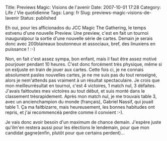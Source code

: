 Title: Previews Magic: Visions de l'avenir
Date: 2007-10-01 17:28
Category: Life / Vie quotidienne
Tags:
Lang: fr
Slug: previews-magic-visions-de-lavenir
Status: published

Eh oui, pour les afficionados du JCC Magic The Gathering, le temps estvenu d'une nouvelle Preview. Une preview, c'est en fait un tournoi inauguralpour la sortie d'une nouvelle série de cartes. Demain je serais donc avec 200blaireaux boutonneux et associaux, bref, des linuxiens en puissance ! :-)

Non, en fait c'est assez sympa, bon enfant, mais il faut être assez motivé pourjouer pendant 10 heures. C'est donc forcément très physique, même si on estjuste en train de jouer aux cartes. Cette fois ci, je ne connais absolument pasles nouvelles cartes, je ne me suis pas du tout renseigné, alors je nem'attends pas vraiment à un résultat spectaculaire. Je crois que mon meilleurrésultat en tournoi, c'est 4 victoires, 1 match nul, 3 défaites. J'avais faittoutes mes victoires au tout début, et suis monté dans le classement trèsrapidement. Après mon match nul, je me trouvais table 3, avec un ancienchampion du monde (français), Gabriel Nassif, qui jouait table 1. Ça ma faitbizarre, mais heureusement, les bonnes habitudes ont repris, et j'ai recommencéà perdre comme il convient :-).

Je vais donc avoir besoin d'un maximum de chance demain. J'espère juste qu'ilm'en restera aussi pour les élections le lendemain, pour que mon candidat gagne(enfin, plutôt pour que certains perdent)...
